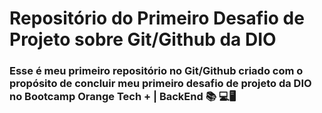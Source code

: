 # Repositório do Primeiro Desafio de Projeto sobre Git/Github da DIO
### Esse é meu primeiro repositório no Git/Github criado com o propósito de concluir meu primeiro desafio de projeto da DIO no Bootcamp Orange Tech + | BackEnd :books: :computer::desktop_computer: 
